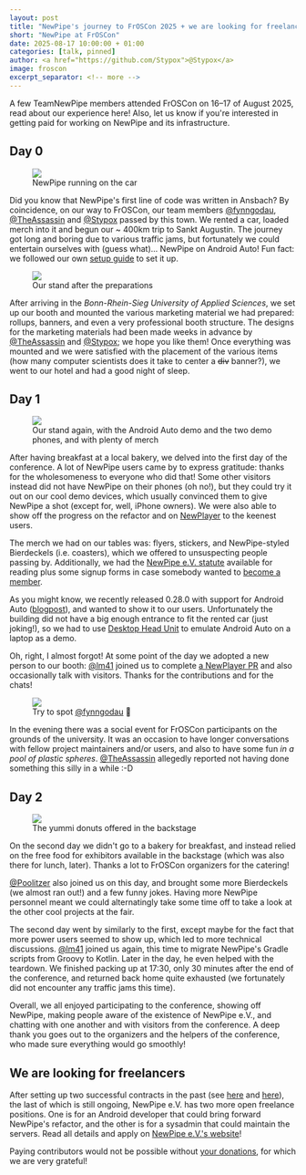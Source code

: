```yaml
---
layout: post
title: "NewPipe's journey to FrOSCon 2025 + we are looking for freelancers!"
short: "NewPipe at FrOSCon"
date: 2025-08-17 10:00:00 + 01:00
categories: [talk, pinned]
author: <a href="https://github.com/Stypox">@Stypox</a>
image: froscon
excerpt_separator: <!-- more -->
---
```


A few TeamNewPipe members attended FrOSCon on 16–17 of August 2025, read about our experience here! Also, let us know if you're interested in getting paid for working on NewPipe and its infrastructure.

<!-- more -->

## Day 0

<figure class="right">
    <img src="{{ site.baseurl }}/img/photos/froscon_2025_android_auto.jpg">
    <figcaption class="text-center">NewPipe running on the car</figcaption>
</figure>

Did you know that NewPipe's first line of code was written in Ansbach? By coincidence, on our way to FrOSCon, our team members [@fynngodau](https://github.com/fynngodau), [@TheAssassin](https://github.com/TheAssassin) and [@Stypox](https://github.com/Stypox) passed by this town. We rented a car, loaded merch into it and begun our ~ 400km trip to Sankt Augustin. The journey got long and boring due to various traffic jams, but fortunately we could entertain ourselves with (guess what)... NewPipe on Android Auto! Fun fact: we followed our own [setup guide](https://newpipe.net/FAQ/#android-auto) to set it up.

<figure class="right">
    <img src="{{ site.baseurl }}/img/photos/froscon_2025_stand.jpg">
    <figcaption class="text-center">Our stand after the preparations</figcaption>
</figure>

After arriving in the *Bonn-Rhein-Sieg University of Applied Sciences*, we set up our booth and mounted the various marketing material we had prepared: rollups, banners, and even a very professional booth structure. The designs for the marketing materials had been made weeks in advance by [@TheAssassin](https://github.com/TheAssassin) and [@Stypox](https://github.com/Stypox); we hope you like them! Once everything was mounted and we were satisfied with the placement of the various items (how many computer scientists does it take to center a ~~div~~ banner?), we went to our hotel and had a good night of sleep.

## Day 1

<figure class="right">
    <img src="{{ site.baseurl }}/img/photos/froscon_2025_stand_2.jpg">
    <figcaption class="text-center">Our stand again, with the Android Auto demo and the two demo phones, and with plenty of merch</figcaption>
</figure>

After having breakfast at a local bakery, we delved into the first day of the conference. A lot of NewPipe users came by to express gratitude: thanks for the wholesomeness to everyone who did that! Some other visitors instead did not have NewPipe on their phones (oh no!), but they could try it out on our cool demo devices, which usually convinced them to give NewPipe a shot (except for, well, iPhone owners). We were also able to show off the progress on the refactor and on [NewPlayer](https://github.com/TeamNewPipe/NewPlayer) to the keenest users.

The merch we had on our tables was: flyers, stickers, and NewPipe-styled Bierdeckels (i.e. coasters), which we offered to unsuspecting people passing by. Additionally, we had the [NewPipe e.V. statute](https://newpipe-ev.de/documents/statute%20en.pdf) available for reading plus some signup forms in case somebody wanted to [become a member](https://newpipe-ev.de/join/).

As you might know, we recently released 0.28.0 with support for Android Auto ([blogpost](https://newpipe.net/blog/pinned/announcement/newpipe-0.28.0-released/)), and wanted to show it to our users. Unfortunately the building did not have a big enough entrance to fit the rented car (just joking!), so we had to use [Desktop Head Unit](https://developer.android.com/training/cars/testing/dhu) to emulate Android Auto on a laptop as a demo.

Oh, right, I almost forgot! At some point of the day we adopted a new person to our booth: [@lm41](https://github.com/lm41) joined us to complete [a NewPlayer PR](https://github.com/TeamNewPipe/NewPlayer/pull/25) and also occasionally talk with visitors. Thanks for the contributions and for the chats!

<figure class="right">
    <img src="{{ site.baseurl }}/img/photos/froscon_2025_social_event.jpg">
    <figcaption class="text-center">Try to spot <a href="https://github.com/fynngodau">@fynngodau</a> 👀</figcaption>
</figure>

In the evening there was a social event for FrOSCon participants on the grounds of the university. It was an occasion to have longer conversations with fellow project maintainers and/or users, and also to have some fun *in a pool of plastic spheres*. [@TheAssassin](https://github.com/TheAssassin) allegedly reported not having done something this silly in a while :-D

## Day 2

<figure class="right">
    <img src="{{ site.baseurl }}/img/photos/froscon_2025_donut.jpg">
    <figcaption class="text-center">The yummi donuts offered in the backstage</figcaption>
</figure>

On the second day we didn't go to a bakery for breakfast, and instead relied on the free food for exhibitors available in the backstage (which was also there for lunch, later). Thanks a lot to FrOSCon organizers for the catering!

[@Poolitzer](https://github.com/Poolitzer) also joined us on this day, and brought some more Bierdeckels (we almost ran out!) and a few funny jokes. Having more NewPipe personnel meant we could alternatingly take some time off to take a look at the other cool projects at the fair.

The second day went by similarly to the first, except maybe for the fact that more power users seemed to show up, which led to more technical discussions. [@lm41](https://github.com/lm41) joined us again, this time to migrate NewPipe's Gradle scripts from Groovy to Kotlin. Later in the day, he even helped with the teardown. We finished packing up at 17:30, only 30 minutes after the end of the conference, and returned back home quite exhausted (we fortunately did not encounter any traffic jams this time).

Overall, we all enjoyed participating to the conference, showing off NewPipe, making people aware of the existence of NewPipe e.V., and chatting with one another and with visitors from the conference. A deep thank you goes out to the organizers and the helpers of the conference, who made sure everything would go smoothly!

## We are looking for freelancers

After setting up two successful contracts in the past (see [here](https://newpipe-ev.de/blog/2024-06-23-3rd-board-meeting/) and [here](https://newpipe-ev.de/blog/2024-12-03-hiring-contributor/)), the last of which is still ongoing, NewPipe e.V. has two more open freelance positions. One is for an Android developer that could bring forward NewPipe's refactor, and the other is for a sysadmin that could maintain the servers. Read all details and apply on [NewPipe e.V.'s website](https://newpipe-ev.de/opportunities/)!

Paying contributors would not be possible without [your donations](https://newpipe.net/donate/), for which we are very grateful!
